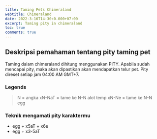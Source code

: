 ```yaml
---
title: Taming Pets Chimeraland
webtitle: Chimeraland
date: 2022-3-16T14:30:0.000+07:00
excerpt: Taming pity in chimeraland
toc: true
comments: true
---
```


## Deskripsi pemahaman tentang pity taming pet
Taming dalam chimeraland dihitung menggunakan PITY. 
Apabila sudah mencapai pity, maka akan dipastikan akan mendapatkan telur pet. 
Pity direset setiap jam 04:00 AM GMT+7.

### Legends
> N = angka
> xN-NaT = tame ke N-N alot temp
> xN-Ne = tame ke N-N egg

### Teknik mengamati pity karaktermu
- egg + x5aT + x6e
- egg + x3-5aT
